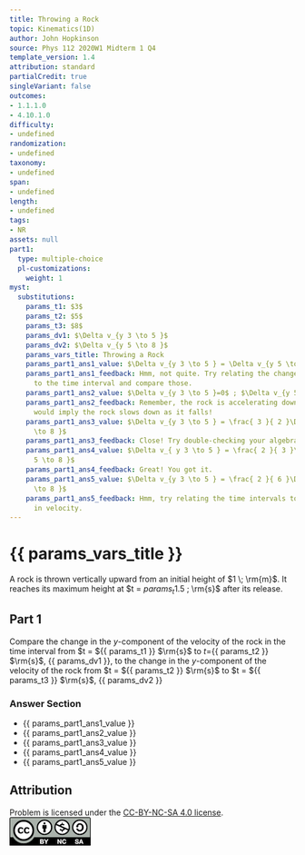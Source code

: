```yaml
---
title: Throwing a Rock
topic: Kinematics(1D)
author: John Hopkinson
source: Phys 112 2020W1 Midterm 1 Q4
template_version: 1.4
attribution: standard
partialCredit: true
singleVariant: false
outcomes:
- 1.1.1.0
- 4.10.1.0
difficulty:
- undefined
randomization:
- undefined
taxonomy:
- undefined
span:
- undefined
length:
- undefined
tags:
- NR
assets: null
part1:
  type: multiple-choice
  pl-customizations:
    weight: 1
myst:
  substitutions:
    params_t1: $3$
    params_t2: $5$
    params_t3: $8$
    params_dv1: $\Delta v_{y 3 \to 5 }$
    params_dv2: $\Delta v_{y 5 \to 8 }$
    params_vars_title: Throwing a Rock
    params_part1_ans1_value: $\Delta v_{y 3 \to 5 } = \Delta v_{y 5 \to 8 } + 1 $
    params_part1_ans1_feedback: Hmm, not quite. Try relating the change in velocity
      to the time interval and compare those.
    params_part1_ans2_value: $\Delta v_{y 3 \to 5 }=0$ ; $\Delta v_{y 5 \to 8 }<0$
    params_part1_ans2_feedback: Remember, the rock is accelerating down. These statements
      would imply the rock slows down as it falls!
    params_part1_ans3_value: $\Delta v_{y 3 \to 5 } = \frac{ 3 }{ 2 }\Delta v_{y 5
      \to 8 }$
    params_part1_ans3_feedback: Close! Try double-checking your algebra.
    params_part1_ans4_value: $\Delta v_{ y 3 \to 5 } = \frac{ 2 }{ 3 }\Delta v_{y
      5 \to 8 }$
    params_part1_ans4_feedback: Great! You got it.
    params_part1_ans5_value: $\Delta v_{y 3 \to 5 } = \frac{ 2 }{ 6 }\Delta v_{y 5
      \to 8 }$
    params_part1_ans5_feedback: Hmm, try relating the time intervals to the change
      in velocity.
---
```

# {{ params_vars_title }}
A rock is thrown vertically upward from an initial height of $1 \; \rm{m}$. It reaches its maximum height at $t = ${{ params_t1 }}$.5 \; \rm{s}$ after its release.

## Part 1

Compare the change in the $y$-component of the velocity of the rock in the time interval from $t = ${{ params_t1 }} $\rm{s}$ to $t =${{ params_t2 }} $\rm{s}$, {{ params_dv1 }}, to the change in the $y$-component of the velocity of the rock from $t = ${{ params_t2 }} $\rm{s}$ to $t = ${{ params_t3 }} $\rm{s}$, {{ params_dv2 }}

### Answer Section

- {{ params_part1_ans1_value }}
- {{ params_part1_ans2_value }}
- {{ params_part1_ans3_value }}
- {{ params_part1_ans4_value }}
- {{ params_part1_ans5_value }}

## Attribution

Problem is licensed under the [CC-BY-NC-SA 4.0 license](https://creativecommons.org/licenses/by-nc-sa/4.0/).<br> ![The Creative Commons 4.0 license requiring attribution-BY, non-commercial-NC, and share-alike-SA license.](https://raw.githubusercontent.com/firasm/bits/master/by-nc-sa.png)